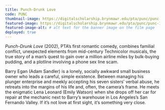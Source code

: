 ```yaml
---
title: Punch-Drunk Love
code: PUNC
thumbnail-image: https://digitalscholarship.brynmawr.edu/pta/punc/punc-12723/tiles/full/1920,1080/0/default.jpg # full url or relative path to the image for the card on the home page
featured-image: https://digitalscholarship.brynmawr.edu/pta/punc/punc-10716/tiles/full/1920,1080/0/default.jpg # full url or relative path to the image for the top of the film page
featured-image-alt: # alt text for the banner image on the film page
deployed: true
---
```


*Punch-Drunk Love* (2002), PTA’s first romantic comedy, combines familial conflict, unexpected elements from mid-century Technicolor musicals, the true story of a man’s quest to gain over a million airline miles by bulk-buying pudding, and a plotline involving a phone sex line scam.

Barry Egan (Adam Sandler) is a lonely, socially awkward small business owner who leads a careful, simple existence. Between managing his plunger enterprise and meekly accepting his seven sisters’ verbal abuse, he retreats into the margins of his life and, often, the camera’s frame. He meets the enigmatic Lena Leonard (Emily Watson) when she drops off her car for repair at the mechanic next to Barry’s warehouse in Los Angeles’s San Fernando Valley. If it’s not love at first sight, it’s something very close.